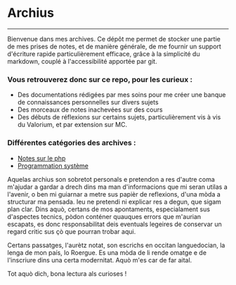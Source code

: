 # Archius
---

Bienvenue dans mes archives. 
Ce dépôt me permet de stocker une partie de mes prises de notes, et de manière générale, de me fournir un support d'écriture rapide particulièrement efficace, grâce à la simplicité du markdown, couplé à l'accessibilité apportée par git. 

### Vous retrouverez donc sur ce repo, pour les curieux :
- Des documentations rédigées par mes soins pour me créer une banque de connaissances personnelles sur divers sujets 
- Des morceaux de notes inachevées sur des cours 
- Des débuts de réflexions sur certains sujets, particulièrement vis à vis du Valorium, et par extension sur MC. 


### Différentes catégories des archives : 

- [Notes sur le php](./php/intro.md)
- [Programmation système](./programmationSysteme/intro.md)


Aquelas archius son sobretot personals e pretendon a res d'autre coma m'ajudar a gardar a drech dins ma man d'informacions que mi seran utilas a l'avenir, o ben mi guiarnar a metre sus papièr de reflexions, d'una mòda a structurar ma pensada. 
Ieu ne pretendi ni explicar res a degun, que sigam plan clar. 
Dins aquò, certans de mos apontaments, especialament sus d'aspectes tecnics, pòdon conténer quauques errors que m'aurian escapats, es donc responsabilitat deis eventuals legeires de conservar un regard critic sus çò que pourran trobar aqui. 

Certans passatges, l'aurètz notat, son escrichs en occitan languedocian, la lenga de mon país, lo Roergue. Es una mòda de li rende omatge e de l'inscriure dins una certa modernitat. Aquò m'es car de far aital. 

Tot aquò dich, bona lectura als curioses !